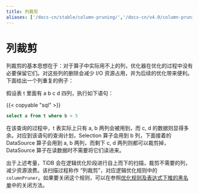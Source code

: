 ```yaml
---
title: 列裁剪
aliases: ['/docs-cn/stable/column-pruning/','/docs-cn/v4.0/column-pruning/']
---
```


# 列裁剪

列裁剪的基本思想在于：对于算子中实际用不上的列，优化器在优化的过程中没有必要保留它们。对这些列的删除会减少 I/O 资源占用，并为后续的优化带来便利。下面给出一个列重复的例子：

假设表 t 里面有 a b c d 四列，执行如下语句：

{{< copyable "sql" >}}

```sql
select a from t where b > 5
```

在该查询的过程中，t 表实际上只有 a, b 两列会被用到，而 c, d 的数据则显得多余。对应到该语句的查询计划，Selection 算子会用到 b 列，下面接着的 DataSource 算子会用到 a, b 两列，而剩下 c, d 两列则都可以裁剪掉，DataSource 算子在读数据时不需要将它们读进来。

出于上述考量，TiDB 会在逻辑优化阶段进行自上而下的扫描，裁剪不需要的列，减少资源浪费。该扫描过程称作 “列裁剪”，对应逻辑优化规则中的 `columnPruner`。如果要关闭这个规则，可以在参照[优化规则及表达式下推的黑名单](/blocklist-control-plan.md)中的关闭方法。
